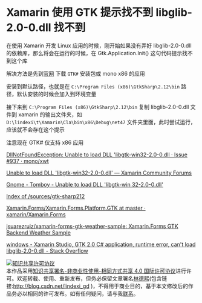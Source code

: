
# Xamarin 使用 GTK 提示找不到 libglib-2.0-0.dll 找不到

在使用 Xamarin 开发 Linux 应用的时候，刚开始如果没有弄好 libglib-2.0-0.dll 的依赖库，那么将会在运行的时候，在 Gtk.Application.Init() 这句代码提示找不到这个库

<!--more-->


<!-- CreateTime:3/31/2020 5:26:58 PM -->

<!-- 标签：Xamarin, GTK -->


解决方法是先到[官网](https://www.monodevelop.com/download/#fndtn-download-win) 下载 `GTK#` 安装包或 mono x86 的应用

安装到默认路径，也就是在 `C:\Program Files (x86)\GtkSharp\2.12\bin` 路径，默认安装的时候会加入到环境变量

接下来到 `C:\Program Files (x86)\GtkSharp\2.12\bin` 复制 libglib-2.0-0.dll 文件到 xamarin 的输出文件夹，如 `D:\lindexi\t\Xamarin\Cla\bin\x86\Debug\net47` 文件夹里面，此时尝试运行，应该就不会存在这个提示

注意现在 GTK# 仅支持 x86 应用

[DllNotFoundException: Unable to load DLL 'libgtk-win32-2.0-0.dll · Issue #937 · mono/xwt](https://github.com/mono/xwt/issues/937 )

[Unable to load DLL 'libgtk-win32-2.0-0.dll' — Xamarin Community Forums](https://forums.xamarin.com/discussion/15568/unable-to-load-dll-libgtk-win32-2-0-0-dll )

[Gnome - Tomboy - Unable to load DLL 'libgtk-win 32-2.0-0.dll'](http://gnome-tomboy.1788872.n4.nabble.com/Unable-to-load-DLL-libgtk-win-32-2-0-0-dll-td4654493.html )

[Index of /sources/gtk-sharp212](https://download.mono-project.com/sources/gtk-sharp212/ )

[Xamarin.Forms/Xamarin.Forms.Platform.GTK at master · xamarin/Xamarin.Forms](https://github.com/xamarin/Xamarin.Forms/tree/master/Xamarin.Forms.Platform.GTK )

[jsuarezruiz/xamarin-forms-gtk-weather-sample: Xamarin.Forms GTK Backend Weather Sample](https://github.com/jsuarezruiz/xamarin-forms-gtk-weather-sample )

[windows - Xamarin Studio, GTK 2.0 C# application, runtime error, can't load libglib-2.0-0.dll - Stack Overflow](https://stackoverflow.com/questions/34279001/xamarin-studio-gtk-2-0-c-sharp-application-runtime-error-cant-load-libglib-2 )





<a rel="license" href="http://creativecommons.org/licenses/by-nc-sa/4.0/"><img alt="知识共享许可协议" style="border-width:0" src="https://licensebuttons.net/l/by-nc-sa/4.0/88x31.png" /></a><br />本作品采用<a rel="license" href="http://creativecommons.org/licenses/by-nc-sa/4.0/">知识共享署名-非商业性使用-相同方式共享 4.0 国际许可协议</a>进行许可。欢迎转载、使用、重新发布，但务必保留文章署名[林德熙](http://blog.csdn.net/lindexi_gd)(包含链接:http://blog.csdn.net/lindexi_gd )，不得用于商业目的，基于本文修改后的作品务必以相同的许可发布。如有任何疑问，请与我[联系](mailto:lindexi_gd@163.com)。